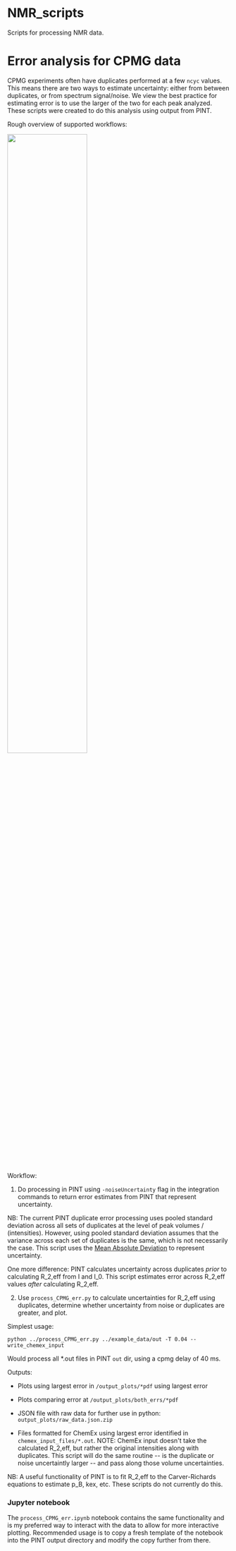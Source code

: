 # NMR_scripts
Scripts for processing NMR data.

# Error analysis for CPMG data

CPMG experiments often have duplicates performed at a few `ncyc` values. This means there are two ways to estimate uncertainty: either from between duplicates, or from spectrum signal/noise. We view the best practice for estimating error is to use the larger of the two for each peak analyzed. These scripts were created to do this analysis using output from PINT.

Rough overview of supported workflows:

<img src="https://github.com/HWaymentSteele/NMR_scripts/assets/22597971/a2121be2-8688-4b1b-ab30-17aeb06d375d"  width="60%" >

Workflow:

1. Do processing in PINT using `-noiseUncertainty` flag in the integration commands to return error estimates from PINT that represent uncertainty.

NB: The current PINT duplicate error processing uses pooled standard deviation across all sets of duplicates at the level of peak volumes / (intensities). However, using pooled standard deviation assumes that the variance across each set of duplicates is the same, which is not necessarily the case. This script uses the [Mean Absolute Deviation](https://en.wikipedia.org/wiki/Average_absolute_deviation) to represent uncertainty.

One more difference: PINT calculates uncertainty across duplicates _prior_ to calculating R_2,eff from I and I_0. This script estimates error across R_2,eff values _after_ calculating R_2,eff.

2. Use `process_CPMG_err.py` to calculate uncertainties for R_2,eff using duplicates, determine whether uncertainty from noise or duplicates are greater, and plot.

Simplest usage:

`python ../process_CPMG_err.py ../example_data/out -T 0.04 --write_chemex_input`

Would process all *.out files in PINT `out` dir, using a cpmg delay of 40 ms.

Outputs:

- Plots using largest error in `/output_plots/*pdf` using largest error

- Plots comparing error at `/output_plots/both_errs/*pdf`

- JSON file with raw data for further use in python: `output_plots/raw_data.json.zip`

- Files formatted for ChemEx using largest error identified in `chemex_input_files/*.out`. NOTE: ChemEx input doesn't take the calculated R_2,eff, but rather the original intensities along with duplicates. This script will do the same routine -- is the duplicate or noise uncertaintly larger -- and pass along those volume uncertainties.

NB: A useful functionality of PINT is to fit R_2,eff to the Carver-Richards equations to estimate p_B, kex, etc. These scripts do not currently do this.

### Jupyter notebook

The `process_CPMG_err.ipynb` notebook contains the same functionality and is my preferred way to interact with the data to allow for more interactive plotting. Recommended usage is to copy a fresh template of the notebook into the PINT output directory and modify the copy further from there.
